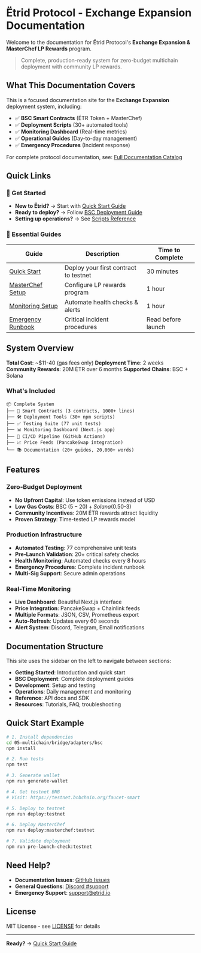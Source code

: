 # Ëtrid Protocol - Exchange Expansion Documentation

Welcome to the documentation for Ëtrid Protocol's **Exchange Expansion & MasterChef LP Rewards** program.

> Complete, production-ready system for zero-budget multichain deployment with community LP rewards.

## What This Documentation Covers

This is a focused documentation site for the **Exchange Expansion** deployment system, including:

- ✅ **BSC Smart Contracts** (ÉTR Token + MasterChef)
- ✅ **Deployment Scripts** (30+ automated tools)
- ✅ **Monitoring Dashboard** (Real-time metrics)
- ✅ **Operational Guides** (Day-to-day management)
- ✅ **Emergency Procedures** (Incident response)

For complete protocol documentation, see: [Full Documentation Catalog](README.md)

## Quick Links

### 🚀 Get Started

- **New to Ëtrid?** → Start with [Quick Start Guide](../QUICK_START.md)
- **Ready to deploy?** → Follow [BSC Deployment Guide](../05-multichain/bridge/adapters/bsc/README_DEPLOYMENT.md)
- **Setting up operations?** → See [Scripts Reference](../05-multichain/bridge/adapters/bsc/SCRIPTS_README.md)

### 📖 Essential Guides

| Guide | Description | Time to Complete |
|-------|-------------|------------------|
| [Quick Start](../QUICK_START.md) | Deploy your first contract to testnet | 30 minutes |
| [MasterChef Setup](../05-multichain/bridge/adapters/bsc/MASTERCHEF_GUIDE.md) | Configure LP rewards program | 1 hour |
| [Monitoring Setup](../05-multichain/bridge/adapters/bsc/AUTOMATED_MONITORING_SETUP.md) | Automate health checks & alerts | 1 hour |
| [Emergency Runbook](../05-multichain/bridge/adapters/bsc/EMERGENCY_RESPONSE_RUNBOOK.md) | Critical incident procedures | Read before launch |

## System Overview

**Total Cost**: ~$11-40 (gas fees only)
**Deployment Time**: 2 weeks
**Community Rewards**: 20M ÉTR over 6 months
**Supported Chains**: BSC + Solana

### What's Included

```
📦 Complete System
├── 🔷 Smart Contracts (3 contracts, 1000+ lines)
├── 🛠️ Deployment Tools (30+ npm scripts)
├── ✅ Testing Suite (77 unit tests)
├── 📊 Monitoring Dashboard (Next.js app)
├── 🤖 CI/CD Pipeline (GitHub Actions)
├── 📈 Price Feeds (PancakeSwap integration)
└── 📚 Documentation (20+ guides, 20,000+ words)
```

## Features

### Zero-Budget Deployment

- **No Upfront Capital**: Use token emissions instead of USD
- **Low Gas Costs**: BSC ($5-20) + Solana ($0.50-3)
- **Community Incentives**: 20M ÉTR rewards attract liquidity
- **Proven Strategy**: Time-tested LP rewards model

### Production Infrastructure

- **Automated Testing**: 77 comprehensive unit tests
- **Pre-Launch Validation**: 20+ critical safety checks
- **Health Monitoring**: Automated checks every 8 hours
- **Emergency Procedures**: Complete incident runbook
- **Multi-Sig Support**: Secure admin operations

### Real-Time Monitoring

- **Live Dashboard**: Beautiful Next.js interface
- **Price Integration**: PancakeSwap + Chainlink feeds
- **Multiple Formats**: JSON, CSV, Prometheus export
- **Auto-Refresh**: Updates every 60 seconds
- **Alert System**: Discord, Telegram, Email notifications

## Documentation Structure

This site uses the sidebar on the left to navigate between sections:

- **Getting Started**: Introduction and quick start
- **BSC Deployment**: Complete deployment guides
- **Development**: Setup and testing
- **Operations**: Daily management and monitoring
- **Reference**: API docs and SDK
- **Resources**: Tutorials, FAQ, troubleshooting

## Quick Start Example

```bash
# 1. Install dependencies
cd 05-multichain/bridge/adapters/bsc
npm install

# 2. Run tests
npm test

# 3. Generate wallet
npm run generate-wallet

# 4. Get testnet BNB
# Visit: https://testnet.bnbchain.org/faucet-smart

# 5. Deploy to testnet
npm run deploy:testnet

# 6. Deploy MasterChef
npm run deploy:masterchef:testnet

# 7. Validate deployment
npm run pre-launch-check:testnet
```

## Need Help?

- **Documentation Issues**: [GitHub Issues](https://github.com/etrid/etrid-protocol/issues)
- **General Questions**: [Discord #support](https://discord.gg/etrid)
- **Emergency Support**: support@etrid.io

## License

MIT License - see [LICENSE](../LICENSE) for details

---

**Ready?** → [Quick Start Guide](../QUICK_START.md)
